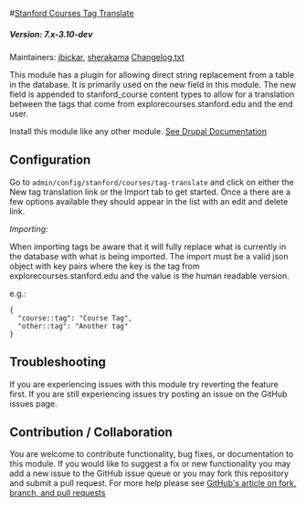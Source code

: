 #[Stanford Courses Tag Translate](https://github.com/SU-SWS/stanford_courses)
##### Version: 7.x-3.10-dev

Maintainers: [jbickar](https://github.com/jbickar), [sherakama](https://github.com/sherakama)
[Changelog.txt](CHANGELOG.txt)

This module has a plugin for allowing direct string replacement from a table
in the database. It is primarily used on the new field in this module. The new
field is appended to stanford_course content types to allow for a translation
between the tags that come from explorecourses.stanford.edu and the end user.

Install this module like any other module. [See Drupal Documentation](https://drupal.org/documentation/install/modules-themes/modules-7)

Configuration
---

Go to `admin/config/stanford/courses/tag-translate` and click on either the
New tag translation link or the Import tab to get started. Once a there are a
few options available they should appear in the list with an edit and delete
link.

*Importing:*

When importing tags be aware that it will fully replace what is currently in the
database with what is being imported. The import must be a valid json object
with key pairs where the key is the tag from explorecourses.stanford.edu and the
value is the human readable version.

e.g.:

```
{
  "course::tag": "Course Tag",
  "other::tag": "Another tag"
}
```


Troubleshooting
---

If you are experiencing issues with this module try reverting the feature first. If you are still experiencing issues try posting an issue on the GitHub issues page.

Contribution / Collaboration
---

You are welcome to contribute functionality, bug fixes, or documentation to this module. If you would like to suggest a fix or new functionality you may add a new issue to the GitHub issue queue or you may fork this repository and submit a pull request. For more help please see [GitHub's article on fork, branch, and pull requests](https://help.github.com/articles/using-pull-requests)
